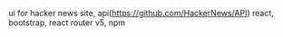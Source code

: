 ui for hacker news site, api(https://github.com/HackerNews/API)
react, bootstrap, react router v5, npm






 
